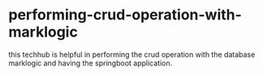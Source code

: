 # performing-crud-operation-with-marklogic
this techhub is helpful in performing the crud operation with the database marklogic and having the springboot application.

